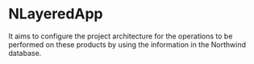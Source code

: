 # NLayeredApp
It aims to configure the project architecture for the operations to be performed on these products by using the information in the Northwind database.
